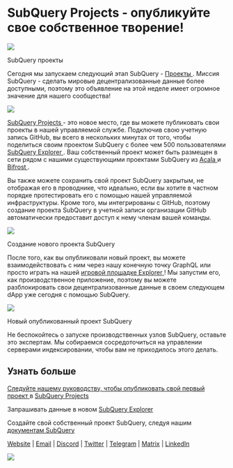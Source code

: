 # SubQuery Projects - опубликуйте свое собственное творение!

![](https://miro.medium.com/max/1400/0*Jhkt10DyMiptFocJ)

SubQuery проекты

Сегодня мы запускаем следующий этап SubQuery - [ Проекты ](https://project.subquery.network). Миссия SubQuery - сделать мировые децентрализованные данные более доступными, поэтому это объявление на этой неделе имеет огромное значение для нашего сообщества!



![](https://miro.medium.com/max/464/0*FTsLOuy0A4cWEwcp)

[ SubQuery Projects ](https://project.subquery.network) - это новое место, где вы можете публиковать свои проекты в нашей управляемой службе. Подключив свою учетную запись GitHub, вы всего в нескольких минутах от того, чтобы поделиться своим проектом SubQuery с более чем 500 пользователями [ SubQuery Explorer ](https://explorer.subquery.network/). Ваш собственный проект может быть размещен в сети рядом с нашими существующими проектами SubQuery из [ Acala ](https://explorer.subquery.network/subquery/OnFinality-io/acala-subql) и [ Bifrost ](https://explorer.subquery.network/subquery/bifrost-finance/subql).

Вы также можете сохранить свой проект SubQuery закрытым, не отображая его в проводнике, что идеально, если вы хотите в частном порядке протестировать его с помощью нашей управляемой инфраструктуры. Кроме того, мы интегрированы с GitHub, поэтому создание проекта SubQuery в учетной записи организации GitHub автоматически предоставит доступ к нему членам вашей команды.



![](https://miro.medium.com/max/1400/1*IupCbHA6aaal26sYbK-Hbw.png)

Создание нового проекта SubQuery

После того, как вы опубликовали новый проект, вы можете взаимодействовать с ним через нашу конечную точку GraphQL или просто играть на нашей [ игровой площадке Explorer ](https://explorer.subquery.network/)! Мы запустим его, как производственное приложение, поэтому вы можете разблокировать свои децентрализованные данные в своем следующем dApp уже сегодня с помощью SubQuery.



![](https://miro.medium.com/max/1400/1*Re6uHuy05UzWttfWQBM6hg.png)

Новый опубликованный проект SubQuery

Не беспокойтесь о запуске производственных узлов SubQuery, оставьте это экспертам. Мы собираемся сосредоточиться на управлении серверами индексировании, чтобы вам не приходилось этого делать.

## Узнать больше

[ Следуйте нашему руководству, чтобы опубликовать свой первый проект ](https://doc.subquery.network/publish/publish.html) в [ SubQuery Projects ](https://project.subquery.network)

Запрашивать данные в новом [ SubQuery Explorer ](https://explorer.subquery.network/)

Создайте свой собственный проект SubQuery, следуя нашим [ документам SubQuery ](https://doc.subquery.network/)

[Website](https://subquery.network/) | [Email](mailto:hello@subquery.network) | [Discord](https://discord.com/invite/78zg8aBSMG) | [Twitter](https://twitter.com/subquerynetwork) | [Telegram](https://t.me/subquerynetwork) | [Matrix](https://matrix.to/#/#subquery:matrix.org) | [LinkedIn](https://www.linkedin.com/company/subquery)

![](https://miro.medium.com/max/1400/0*4Yetj66AO5gHV2rt)